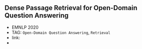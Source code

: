 ## Dense Passage Retrieval for Open-Domain Question Answering

- EMNLP 2020
- TAG: `Open-Domain Question Answering`, `Retrieval`
- link: 
- 